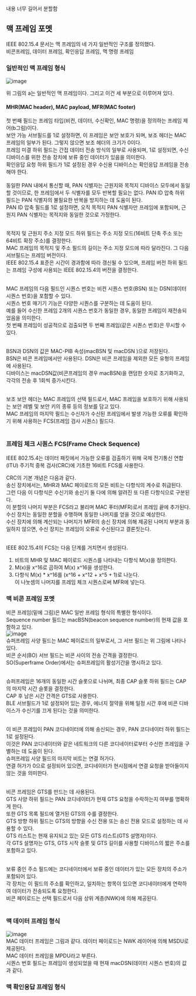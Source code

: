 내용 너무 길어서 분할함

## 맥 프레임 포멧

IEEE 802.15.4 문서는 맥 프레임의 네 가지 일반적인 구조를 정의했다. <br>
비콘프레임, 데이터 프레임, 확인응답 프레임, 맥 명령 프레임 <br>

### 일반적인 맥 프레임 형식

![image](https://user-images.githubusercontent.com/38284141/52693585-6d86b000-2faa-11e9-95a6-39191c02ce64.png)

위 그림의 a는 일반적인 맥 프레임이다. 그리고 이건 세 부분으로 이루어져 있다. <br>
#### MHR(MAC header), MAC payload, MFR(MAC footer) <br>
첫 번째 필드는 프레임 타입(비컨, 데이터, 수신확인, MAC 명령)을 정의하는 프레임 제어(b그림)이다. <br>
보안 가능 서브필드를 1로 설정하면, 이 프레임은 보안 보호가 되며, 보조 헤더는 MAC 프레임의 일부가 된다. 그렇지 않으면 보조 헤더의 크기가 0이다. <br>
프레임 미결 하위 필드는 간접 데이터 전송 방식의 일부로 사용되며, 1로 설정되면, 수신 디바이스를 위한 전송 장치에 보류 중인 데이터가 있음을 의미한다. <br>
확인응답 요청 하위 필드가 1로 설정된 경우 수신용 디바이스는 확인응답 프레임을 전송해야 한다. <br>
<br>
동일한 PAN 내에서 통신할 때, PAN 식별자는 근원지와 목적지 디바이스 모두에서 동일할 것이므로, 한 프레임에서 두 식별자를 모두 반복할 필요는 없다. 
PAN ID 압축 하위 필드는 PAN 식별자의 불필요한 반복을 방지하는 데 도움이 된다. <br>
PAN ID 압축 필드를 1로 설정하면, 오직 목적지 PAN 식별자만 프레임에 포함되며, 근원지 PAN 식별자는 목적지와 동일한 것으로 가정한다. <br><br>

목적지 및 근원지 주소 지정 모드 하위 필드는 주소 지정 모드(16비트 단축 주소 또는 64비트 확장 주소)를 결정한다.<br> 
MAC 프레임의 목적지 및 주소 필드의 길이는 주소 지정 모드에 따라 달라진다. 그 다음 서브필드는 프레임 버전이다. <br>
IEEE 802.15.4 표준은 시간이 경과함에 따라 갱신될 수 있으며, 프레임 버전 하위 필드는 프레임 구성에 사용되는 IEEE 802.15.4의 버전을 결정한다.<br>
<br>

MAC 프레임의 다음 필드인 시퀀스 번호는 비컨 시퀀스 번호(BSN) 또는 DSN(데이터 시퀀스 번호)을 포함할 수 있다. <br>
시퀀스 번호 매기기 기능은 다양한 시퀀스를 구분하는 데 도움이 된다.<br>
예를 들어 수신한 프레임 2개의 시퀀스 번호가 동일한 경우, 동일한 프레임이 재전송되었음을 의미한다. <br>
첫 번째 프레임이 성공적으로 검출되면 두 번째 프레임(같은 시퀀스 번호)은 무시할 수 있다.<br>
<br>

BSN과 DSN의 값은 MAC-PIB 속성(macBSN 및 macDSN )으로 저장된다. <br>
BSN은 비콘 프레임에서만 사용된다. DSN은 비콘 프레임을 제외한 모든 유형의 프레임에 사용된다. <br>
디바이스는 macDSN값(비콘프레임의 경우 macBSN)을 랜덤한 숫자로 초기화하고, 각각의 전송 후 1회씩 증가시킨다.<br>
<br>

보조 보안 헤더는 MAC 프레임의 선택 필드로서, MAC 프레임을 보호하기 위해 사용되는 보안 레벨 및 보안 키의 종류 등의 정보를 담고 있다. <br>
MAC 프레임의 마지막 필드는 수신자가 수신된 프레임에서 발생 가능한 오류를 확인하기 위해 사용하는 FCS(프레임 검사 시퀀스) 필드다.<br>
<br>

### 프레임 체크 시퀀스 FCS(Frame Check Sequence)
IEEE 802.15.4는 데이터 패킷에서 가능한 오류를 검출하기 위해 국제 전기통신 연합(ITU) 주기적 중복 검사(CRC)에 기초한 16비트 FCS를 사용한다.<br>

CRC의 기본 개념은 다음과 같다. <br>
송신 장치에서는, MHR과 MAC 페이로드의 모든 비트는 다항식의 계수로 취급된다. <br>
그런 다음 이 다항식은 수신기와 송신기 둘 다에 의해 알려진 또 다른 다항식으로 구분된다. <br>
이 분할의 나머지 부분은 FCS라고 불리며 MAC 푸터(MFR)로서 프레임 끝에 추가된다. <br>
수신 장치는 동일한 분할을 수행하며 동일한 나머지를 얻을 것으로 예상한다. <br>
수신 장치에 의해 계산되는 나머지가 MFR의 송신 장치에 의해 제공된 나머지 부분과 동일하지 않으면, 수신 장치는 프레임이 오류로 수신된다고 결론짓는다.
<br><br>

IEEE 802.15.4의 FCS는 다음 단계를 거치면서 생성된다.<br>
1. 비트의 MHR 및 MAC 페이로드 시퀀스를 나타내는 다항식 M(x)을 정의한다.<br>
2. M(x)을 x^16로 곱하여 M(x) x^16을 생성한다.<br>
3. 다항식 M(x) * x^16를 (x^16 + x^12 + x^5 + 1)로 나눈다. <br>
이 나눗셈의 나머지를 프레임 체크 시퀀스로써 MFR에 넣는다. <br>

### 맥 비콘 프레임 포멧
비콘 프레임(밑에 그림)은 MAC 일반 프레임 형식의 특별한 형식이다. <br>
Sequence number 필드는 macBSN(beacon sequence number)의 현재 값을 포함하고 있다. <br>
![image](https://user-images.githubusercontent.com/38284141/52696878-82b40c80-2fb3-11e9-850b-0a0ba858a9a4.png)
<br>
슈퍼프레임 사양 필드는 MAC 페이로드의 일부로서, 그 서브 필드는 위 그림에 나타나 있다. <br>
비콘 순서(BO) 서브 필드는 비콘 사이의 전송 간격을 결정한다. <br>
SO(Superframe Order)에서는 슈퍼프레임의 활성기간을 명시하고 있다.<br>
<br>

슈퍼프레임은 16개의 동일한 시간 슬롯으로 나뉘며, 최종 CAP 슬롯 하위 필드는 CAP의 마지막 시간 슬롯을 결정한다.<br>
CAP 후 남은 시간 간격은 GTS로 사용한다. <br>
BLE 서브필드가 1로 설정되어 있는 경우, 에너지 절약을 위해 일정 시간 후에 비콘 디바이스가 수신기를 끄게 된다는 것을 의미한다.<br>
<br>

이 비콘 프레임이 PAN 코디네이터에 의해 송신되는 경우, PAN 코디네이터 하위 필드는 1로 설정된다. <br>
이것은 PAN 코디네이터와 같은 네트워크의 다른 코디네이터로부터 수신한 프레임을 구별하는 데 도움이 된다. <br>
슈퍼프레임 사양 필드의 마지막 비트는 연결 허가다. <br>
연결 허가가 0으로 설정되어 있으면, 코디네이터가 현시점에서 연결 요청을 받아들이지 않는 것을 의미한다.<br>
<br>

비콘 프레임은 GTS를 만드는 데 사용된다. <br>
GTS 사양 하위 필드는 PAN 코디네이터가 현재 GTS 요청을 수락하는지 여부를 명확하게 한다. <br>
또한 GTS 목록 필드에 열거된 GTS의 수를 결정한다. <br>
GTS 방향 하위 필드는 GTS의 방향을 수신 전용 또는 송신 전용 모드로 설정하는 데 사용할 수 있다. <br>
GTS 리스트는 현재 유지되고 있는 모든 GTS 리스트(GTS 설명자)이다. <br>
각 GTS 설명자는 GTS, GTS 시작 슬롯 및 GTS 길이를 사용할 디바이스의 짧은 주소를 포함하고 있다.<br>
<br>

보류 중인 주소 필드에는 코디네이터에서 보류 중인 데이터가 있는 모든 장치의 주소가 포함되어 있다. <br>
각 장치는 이 필드의 주소를 확인하고, 일치하는 항목이 있으면 코디네이터에게 연락하여 데이터가 전송되도록 요청한다. <br>
비콘 페이로드는 선택 필드로서 다음 상위 계층(NWK)에 의해 제공된다. <br>
<br>

### 맥 데이터 프레임 형식
![image](https://user-images.githubusercontent.com/38284141/52697920-cf004c00-2fb5-11e9-917e-43d69ac78df1.png)
<br>
MAC 데이터 프레임은 그림과 같다. 데이터 페이로드는 NWK 레이어에 의해 MSDU로 제공된다.<br>
MAC 데이터 프레임을 MPDU라고 부른다. <br>
시퀀스 번호 필드는 프레임이 생성되었을 때 현재 macDSN(데이터 시퀀스 번호)의 값과 같다.<br>

### 맥 확인응답 프레임 형식



